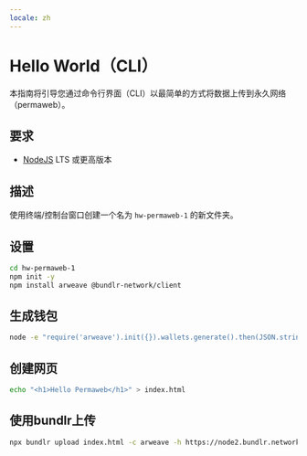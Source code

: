 ```yaml
---
locale: zh
---
```

# Hello World（CLI）

本指南将引导您通过命令行界面（CLI）以最简单的方式将数据上传到永久网络（permaweb）。

## 要求

* [NodeJS](https://nodejs.org) LTS 或更高版本

## 描述

使用终端/控制台窗口创建一个名为 `hw-permaweb-1` 的新文件夹。

## 设置

```sh
cd hw-permaweb-1
npm init -y
npm install arweave @bundlr-network/client
```

## 生成钱包

```sh
node -e "require('arweave').init({}).wallets.generate().then(JSON.stringify).then(console.log.bind(console))" > wallet.json
```

## 创建网页

```sh
echo "<h1>Hello Permaweb</h1>" > index.html
```

## 使用bundlr上传

```sh
npx bundlr upload index.html -c arweave -h https://node2.bundlr.network -w ./wallet.json
```
